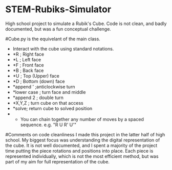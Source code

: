 # STEM-Rubiks-Simulator
High school project to simulate a Rubik's Cube. Code is not clean, and badly documented, but was a fun conceptual challenge.


#Cube.py is the equivelant of the main class.
* Interact with the cube using standard notations.
* *R ; Right face
* *L ; Left face
* *F ; Front face
* *B ; Back face
* *U ; Top (Upper) face
* *D ; Bottom (down) face
* *append ' ;anticlockwise turn
* *lower case ; turn face and middle
* *append 2 ; double turn
* *X,Y,Z ; turn cube on that access
* *solve; return cube to solved position
* * You can chain together any number of moves by a spaced sequence. e.g. "R U R' U'"

#Comments on code cleanliness
I made this project in the latter half of high school.
My biggest focus was understanding the digital representation of the cube. It is not well documented, and I spent a majority of the project time putting the piece rotations and positions into place. Each piece is represented individually, which is not the most efficient method, but was part of my aim for full representation of the cube.
